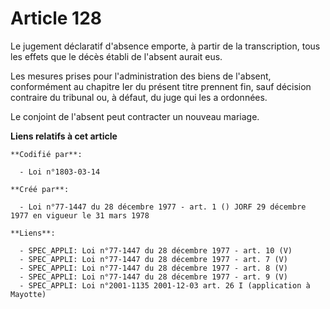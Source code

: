 # Article 128

Le jugement déclaratif d'absence emporte, à partir de la transcription, tous les effets que le décès établi de l'absent
aurait eus.

Les mesures prises pour l'administration des biens de l'absent, conformément au chapitre Ier du présent titre prennent fin,
sauf décision contraire du tribunal ou, à défaut, du juge qui les a ordonnées.

Le conjoint de l'absent peut contracter un nouveau mariage.

**Liens relatifs à cet article**

	**Codifié par**:

	  - Loi n°1803-03-14

	**Créé par**:

	  - Loi n°77-1447 du 28 décembre 1977 - art. 1 () JORF 29 décembre 1977 en vigueur le 31 mars 1978

	**Liens**:

	  - SPEC_APPLI: Loi n°77-1447 du 28 décembre 1977 - art. 10 (V)
	  - SPEC_APPLI: Loi n°77-1447 du 28 décembre 1977 - art. 7 (V)
	  - SPEC_APPLI: Loi n°77-1447 du 28 décembre 1977 - art. 8 (V)
	  - SPEC_APPLI: Loi n°77-1447 du 28 décembre 1977 - art. 9 (V)
	  - SPEC_APPLI: Loi n°2001-1135 2001-12-03 art. 26 I (application à Mayotte)
